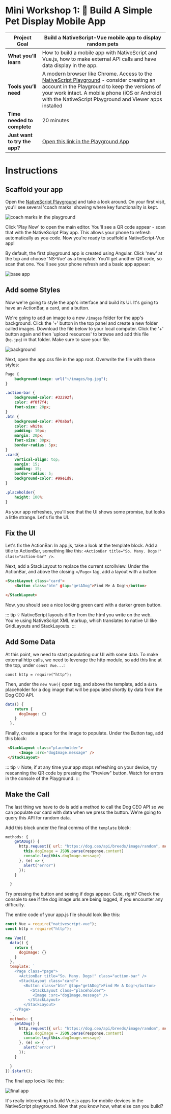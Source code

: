 # Mini Workshop 1: 📱 Build A Simple Pet Display Mobile App

| **Project Goal**            | Build a NativeScript-Vue mobile app to display random pets                                                                                                                                   |
| --------------------------- | ------------------------------------------------------------------------------------------------------------------------------------------------------------------------------------------------ |
| **What you’ll learn**       | How to build a mobile app with NativeScript and Vue.js, how to make external API calls and have data display in the app.                                                                                             |
| **Tools you’ll need**       | A modern browser like Chrome. Access to the [NativeScript Playground](http://play.nativescript.org) - consider creating an account in the Playground to keep the versions of your work intact. A mobile phone (iOS or Android) with the NativeScript Playground and Viewer apps installed |
| **Time needed to complete** | 20 minutes
| **Just want to try the app?** | [Open this link in the Playground App](https://play.nativescript.org/?template=play-vue&id=5ev7Vz&v=2)

# Instructions

## Scaffold your app

Open the [NativeScript Playground](http://play.nativescript.org) and take a look around. On your first visit, you'll see several 'coach marks' showing where key functionality is kept.

![coach marks in the playground](./images/playground1.png)

Click 'Play Now' to open the main editor. You'll see a QR code appear - scan that with the NativeScript Play app. This allows your phone to refresh automatically as you code. Now you're ready to scaffold a NativeScript-Vue app!

By default, the first playground app is created using Angular. Click 'new' at the top and choose 'NS-Vue' as a template. You'll get another QR code, so scan that one. You'll see your phone refresh and a basic app appear:

![base app](./images/playground2.png)

## Add some Styles

Now we're going to style the app's interface and build its UI. It's going to have an ActionBar, a card, and a button.

We're going to add an image to a new `/images` folder for the app's background. Click the '+' button in the top panel and create a new folder called images. Download the file below to your local computer. Click the '+' button again and then 'upload resources' to browse and add this file (`bg.jpg`) in that folder. Make sure to save your file.

![background](./images/bg.jpg)

Next, open the app.css file in the app root. Overwrite the file with these styles:

```css
Page {
    background-image: url("~/images/bg.jpg");
}

.action-bar {
    background-color: #32292f;
    color: #f0f7f4;
    font-size: 20px;
}
.btn {
    background-color: #70abaf;
    color: white;
    padding: 10px;
    margin: 20px;
    font-size: 30px;
    border-radius: 5px;
}
.card{
    vertical-align: top;
    margin: 15;
    padding: 15;
    border-radius: 5;
    background-color: #99e1d9;
}

.placeholder{
    height: 100%;
}
```

As your app refreshes, you'll see that the UI shows some promise, but looks a little strange. Let's fix the UI.

## Fix the UI

Let's fix the ActionBar: In app.js, take a look at the template block. Add a title to ActionBar, something like this: `<ActionBar title="So. Many. Dogs!" class="action-bar" />`.

Next, add a StackLayout to replace the current scrollview. Under the ActionBar, and above the closing `</Page>` tag, add a layout with a button:

```html
<StackLayout class="card">
    <Button class="btn" @tap="getADog">Find Me A Dog!</button>

</StackLayout>
```

Now, you should see a nice looking green card with a darker green button.

::: tip 💡
NativeScript layouts differ from the html you write on the web. You're using NativeScript XML markup, which translates to native UI like GridLayouts and StackLayouts.
:::

## Add Some Data

At this point, we need to start populating our UI with some data. To make external http calls, we need to leverage the http module, so add this line at the top, under `const Vue...`:

`const http = require("http");`

Then, under the `new Vue({` open tag, and above the template, add a `data` placeholder for a dog image that will be populated shortly by data from the Dog CEO API.

```js
data() {
    return {
      dogImage: {}
    }
  },
```

Finally, create a space for the image to populate. Under the Button tag, add this block:

```html
 <StackLayout class="placeholder">
      <Image :src="dogImage.message" />
 </StackLayout>
```

::: tip 💡
Note, if at any time your app stops refreshing on your device, try rescanning the QR code by pressing the "Preview" button. Watch for errors in the console of the Playground.
:::

## Make the Call

The last thing we have to do is add a method to call the Dog CEO API so we can populate our card with data when we press the button. We're going to query this API for random data.

Add this block under the final comma of the `template` block:

```js
methods: {
    getADog() {
      http.request({ url: "https://dog.ceo/api/breeds/image/random", method: "GET" }).then((response) => {
        this.dogImage = JSON.parse(response.content)
        console.log(this.dogImage.message)
      }, (e) => {
        alert("error")
      });
    }

  }
```

Try pressing the button and seeing if dogs appear. Cute, right? Check the console to see if the dog image urls are being logged, if you encounter any difficulty.

The entire code of your app.js file should look like this:

```js
const Vue = require("nativescript-vue");
const http = require("http");

new Vue({
  data() {
    return {
      dogImage: {}
    }
  },
  template: `
    <Page class="page">
      <ActionBar title="So. Many. Dogs!" class="action-bar" />
      <StackLayout class="card">
        <Button class="btn" @tap="getADog">Find Me A Dog!</button>
           <StackLayout class="placeholder">
            <Image :src="dogImage.message" />
          </StackLayout>
        </StackLayout>
    </Page>
  `,
  methods: {
    getADog() {
      http.request({ url: "https://dog.ceo/api/breeds/image/random", method: "GET" }).then((response) => {
        this.dogImage = JSON.parse(response.content)
        console.log(this.dogImage.message)
      }, (e) => {
        alert("error")
      });
    }

  }
}).$start();
```

The final app looks like this:

![final app](./images/playground3.png)

It's really interesting to build Vue.js apps for mobile devices in the NativeScript playground. Now that you know how, what else can you build?
